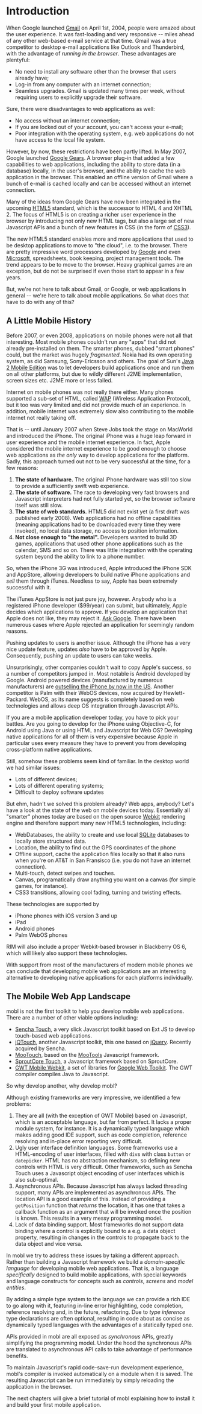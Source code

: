 Introduction
============

When Google launched [Gmail](http://gmail.com) on April 1st, 2004,
people were amazed about the user experience. It was fast-loading and
very responsive -- miles ahead of any other web-based e-mail service
at that time. Gmail was a true competitor to desktop e-mail applications
like Outlook and Thunderbird, with the advantage of _running in the
browser_. These advantages are plentyful:

* No need to install any software other than the browser that users
  already have;
* Log-in from any computer with an internet connection;
* Seamless upgrades. Gmail is updated many times per week, without
  requiring users to explicitly upgrade their software.

Sure, there were disadvantages to web applications as well:

* No access without an internet connection;
* If you are locked out of your account, you can't access your e-mail;
* Poor integration with the operating system, e.g. web applications
  do not have access to the local file system.

However, by now, these restrictions have been partly lifted. In May
2007, Google launched [Google Gears](http://gears.google.com). A
browser plug-in that added a few capabilities to web applications,
including the ability to store data (in a database) locally, in the
user's browser, and the ability to cache the web application in the
browser. This enabled an offline version of Gmail where a bunch of
e-mail is cached locally and can be accessed without an internet
connection.

Many of the ideas from Google Gears have now been integrated in the
upcoming [HTML5](http://dev.w3.org/html5/spec/Overview.html) standard,
which is the successor to HTML 4 and XHTML 2. The focus of HTML5 is
on creating a richer user experience in the browser by introducing not
only new HTML tags, but also a large set of new Javascript APIs and
a bunch of new features in CSS (in the form of
[CSS3](http://www.w3.org/TR/css3-roadmap/)).

The new HTML5 standard enables more and more applications that used to
be desktop applications to move to "the cloud", i.e. to the browser.
There are pretty impressive word processors developed by
[Google](http://docs.google.com) and even
[Microsoft](http://docs.com), spreadsheets, book keeping, project
management tools. The trend appears to be to move to the browser.
Heavy graphical games are an exception, but do not be surprised if
even those start to appear in a few years.

But, we're not here to talk about Gmail, or Google, or web
applications in general -- we're here to talk about mobile
applications. So what does that have to do with any of this?

A Little Mobile History
-----------------------

Before 2007, or even 2008, applications on mobile phones were not all
that interesting. Most mobile phones couldn't run any "apps" that did
not already pre-installed on them. The smarter phones, dubbed "smart
phones" could, but the market was hugely _fragmented_. Nokia had its
own operating system, as did Samsung, Sony-Ericsson and others. The
goal of Sun's [Java 2 Mobile
Edition](http://java.sun.com/javame/index.jsp) was to let developers
build applications once and run them on all other platforms, but due
to wildly different J2ME implementation, screen sizes etc. J2ME more
or less failed.

Internet on mobile phones was not really there either. Many phones
supported a sub-set of HTML, called
[WAP](http://en.wikipedia.org/wiki/Wireless_Application_Protocol)
(Wireless Application Protocol), but it too was very limited and did
not provide much of an experience. In addition, mobile internet was
extremely slow also contributing to the mobile internet not really
taking off.

That is -- until January 2007 when Steve Jobs took the stage on MacWorld
and introduced the iPhone. The original iPhone was a huge leap forward
in user experience and the mobile internet experience. In fact, Apple
considered the mobile internet experience to be good enough to choose
web applications as _the only_ way to develop applications for the
platform. Sadly, this approach turned out not to be very successful at
the time, for a few reasons:

1. __The state of hardware.__ The original iPhone hardware was still
too slow to provide a sufficiently swift web experience. 
2. __The state of software.__ The race to developing very fast
browsers and Javascript interpreters had not fully started yet, so the
browser software itself was still slow.
2. __The state of web standards.__ HTML5 did not exist yet (a first
draft was published early 2008). Web applications had no offline
capabilities (meaning applications had to be downloaded every time
they were invoked), no local data storage, no access to position
information.
3. __Not close enough to "the metal".__ Developers wanted to build 3D
games, applications that used other phone applications such as the
calendar, SMS and so on. There was little integration with the
operating system beyond the ability to link to a phone number.

So, when the iPhone 3G was introduced, Apple introduced the iPhone SDK
and AppStore, allowing developers to build native iPhone applications
and _sell_ them through iTunes. Needless to say, Apple has been
extremely successful with it.

The iTunes AppStore is not just pure joy, however. Anybody who
is a registered iPhone developer ($99/year) can submit, but ultimately,
Apple decides which applications to approve. If you develop an application
that Apple does not like, they may reject it. [Ask
Google](http://techcrunch.com/2009/07/27/apple-is-growing-rotten-to-the-core-and-its-likely-atts-fault/).
There have been numerous cases where Apple rejected an application for
seemingly random reasons.

Pushing updates to users is another issue. Although the iPhone has a
very nice update feature, updates _also_ have to be approved by Apple.
Consequently, pushing an update to users can take weeks.

Unsurprisingly, other companies couldn't wait to copy Apple's success,
so a number of competitors jumped in. Most notable is Android
developed by Google. Android powered devices (manufactured by numerous
manufacturers) are [outselling the iPhone by now in the
US](http://www.npd.com/press/releases/press_100510.html). Another
competitor is Palm with their WebOS devices, now acquired by
Hewlett-Packard. WebOS, as its name suggests is completely based on
web technologies and allows deep OS integration through
Javascript APIs.

If you are a mobile application developer today, you have to pick your
battles. Are you going to develop for the iPhone using Objective-C,
for Android using Java or using HTML and Javascript for Web OS?
Developing native applications for all of them is very expensive
because Apple in particular uses every measure they have to prevent
you from developing cross-platform native applications.

Still, somehow these problems seem kind of familiar. In the desktop world
we had similar issues:

* Lots of different devices;
* Lots of different operating systems;
* Difficult to deploy software updates

But ehm, hadn't we solved this problem already? Web apps, anybody?
Let's have a look at the state of the web on mobile devices today.
Essentially all "smarter" phones today are based on the open source
[Webkit](http://webkit.org) rendering engine and therefore support
many new HTML5 technologies, including:

* WebDatabases, the ability to create and use local
  [SQLite](http://sqlite.org) databases to locally store structured
  data.
* Location, the ability to find out the GPS coordinates of the phone
* Offline support, cache the application files locally so that it also
  runs when you're on AT&T in San Fransisco (i.e. you do not have an
  internet connection).
* Multi-touch, detect swipes and touches.
* Canvas, programatically draw anything you want on a canvas (for
  simple games, for instance).
* CSS3 transitions, allowing cool fading, turning and twisting effects.

These technologies are supported by

* iPhone phones with iOS version 3 and up
* iPad
* Android phones
* Palm WebOS phones

RIM will also include a proper Webkit-based browser in Blackberry OS
6, which will likely also support these technologies. 

With support from most of the manufacturers of modern mobile phones we
can conclude that developing mobile web applications are an
interesting alternative to developing native applications for each
platforms individually.

The Mobile Web App Landscape
----------------------------

mobl is not the first toolkit to help you develop mobile web
applications. There are a number of other viable options including:

* [Sencha Touch](http://www.sencha.com), a very slick Javascript
  toolkit based on Ext JS to develop touch-based web applications.
* [jQTouch](http://jqtouch.com), another Javascript toolkit, this one
  based on [jQuery](http://www.jquery.com). Recently acquired by Sencha.
* [MooTouch](http://www.mootouch.net), based on the [MooTools](http://mootools.net) Javascript framework.
* [SproutCore Touch](http://touch.sproutcore.com/hedwig/), a
  Javascript framework based on SproutCore.
* [GWT Mobile Webkit](http://code.google.com/p/gwt-mobile-webkit/), a
  set of libraries for [Google Web
  Toolkit](http://code.google.com/webtoolkit/). The GWT compiler
  compiles Java to Javascript.

So why develop another, why develop mobl?

Although existing frameworks are very impressive, we identified a few problems:

1. They are all (with the exception of GWT Mobile) based on
   Javascript, which is an acceptable language, but far from perfect. It
   lacks a proper module system, for instance. It is a dynamically typed
   language which makes adding good IDE support, such as code completion,
   reference resolving and in-place error reporting very difficult.
2. Ugly user interface definition languages. Some frameworks use a
   HTML-encoding of user interfaces, filled with `div`s with class
   `button` or `datepicker`. HTML has no abstraction mechanism, so
   defining new controls with HTML is very difficult. Other frameworks,
   such as Sencha Touch uses a Javascript object encoding of user
   interfaces which is also sub-optimal.
3. Asynchronous APIs. Because Javascript has always lacked threading
   support, many APIs are implemented as asynchronous APIs. The location
   API is a good example of this. Instead of providing a `getPosition`
   function that _returns_ the location, it has one that takes a callback
   function as an argument that will be invoked once the position is
   known. This results in a very messy programming model.
4. Lack of data binding support. Most frameworks do not support data
   binding where a control is explicitly bound to a e.g. a data object
   property, resulting in changes in the controls to propagate back to
   the data object and vice versa.

In mobl we try to address these issues by taking a different approach.
Rather than building a Javascript framework we build a _domain-specific
language_ for developing mobile web applications. That is, a language
_specifically_ designed to build mobile applications, with special
keywords and language constructs for concepts such as _controls_,
_screens_ and _model entities_.

By adding a simple type system to the language we can provide a rich
IDE to go along with it, featuring in-line error highlighting, code
completion, reference resolving and, in the future, refactoring.
Due to _type inference_ type declarations are often optional,
resulting in code about as concise as dynamically typed languages with
the advantages of a statically typed one.

APIs provided in mobl are all exposed as _synchronous_ APIs, greatly
simplifying the programming model. Under the hood the synchronous APIs
are translated to asynchronous API calls to take advantage of
performance benefits.

To maintain Javascript's rapid code-save-run development
experience, mobl's compiler is invoked automatically on a module when
it is saved. The resulting Javascript can be run immediately by simply
reloading the application in the browser.

The next chapters will give a brief tutorial of mobl explaining how to
install it and build your first mobile application.

